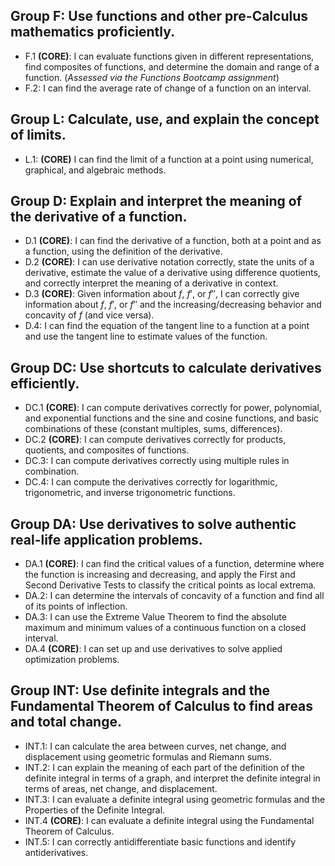 ## Group F: Use functions and other pre-Calculus mathematics proficiently.

- F.1 **(CORE)**: I can evaluate functions given in different representations, find composites of functions, and determine the domain and range of a function. (*Assessed via the Functions Bootcamp assignment*)
- F.2: I can find the average rate of change of a function on an interval.
## Group L: Calculate, use, and explain the concept of limits.

- L.1: **(CORE)** I can find the limit of a function at a point using numerical, graphical, and algebraic methods.

## Group D: Explain and interpret the meaning of the derivative of a function.

- D.1 **(CORE)**: I can find the derivative of a function, both at a point and as a function, using the definition of the derivative. 
- D.2 **(CORE)**: I can use derivative notation correctly, state the units of a derivative, estimate the value of a derivative using difference quotients, and correctly interpret the meaning of a derivative in context. 
- D.3 **(CORE)**: Given information about $f$, $f'$, or $f''$, I can correctly give information about $f$, $f'$, or $f''$ and the increasing/decreasing behavior and concavity of $f$ (and vice versa).
- D.4: I can find the equation of the tangent line to a function at a point and use the tangent line to estimate values of the function.  

## Group DC: Use shortcuts to calculate derivatives efficiently.

- DC.1 **(CORE)**: I can compute derivatives correctly for power, polynomial, and exponential functions and the sine and cosine functions, and basic combinations of these (constant multiples, sums, differences). 
- DC.2 **(CORE)**: I can compute derivatives correctly for products, quotients, and composites of functions.  
- DC.3: I can compute derivatives correctly using multiple rules in combination. 
- DC.4: I can compute the derivatives correctly for logarithmic, trigonometric, and inverse trigonometric functions. 

## Group DA: Use derivatives to solve authentic real-life application problems.
- DA.1 **(CORE)**: I can find the critical values of a function, determine where the function is increasing and decreasing, and apply the First and Second Derivative Tests to classify the critical points as local extrema.
- DA.2: I can determine the intervals of concavity of a function and find all of its points of inflection.
- DA.3: I can use the Extreme Value Theorem to find the absolute maximum and minimum values of a continuous function on a closed interval.
- DA.4 **(CORE)**: I can set up and use derivatives to solve applied optimization problems.

## Group INT: Use definite integrals and the Fundamental Theorem of Calculus to find areas and total change.

- INT.1: I can calculate the area between curves, net change, and displacement using geometric formulas and Riemann sums.
- INT.2: I can explain the meaning of each part of the definition of the definite integral in terms of a graph, and interpret the definite integral in terms of areas, net change, and displacement.
- INT.3: I can evaluate a definite integral using geometric formulas and the Properties of the Definite Integral. 
- INT.4 **(CORE)**: I can evaluate a definite integral using the Fundamental Theorem of Calculus.
- INT.5: I can correctly antidifferentiate basic functions and identify antiderivatives. 

<!--stackedit_data:
eyJoaXN0b3J5IjpbLTQ0MDQ3Njk5MF19
-->